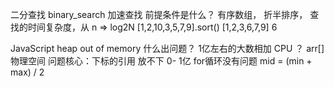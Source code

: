二分查找 binary_search
  加速查找
  前提条件是什么？
  有序数组， 折半排序， 查找的时间复杂度，从
  n => log2N
  [1,2,10,3,5,7,9].sort()
  [1,2,3,6,7,9] 6

  JavaScript heap out of memory
  什么出问题？ 
  1亿左右的大数相加 CPU
  ？ arr[] 物理空间
  问题核心：下标的引用  放不下
  0- 1亿  for循环没有问题 
  mid = (min + max) / 2
